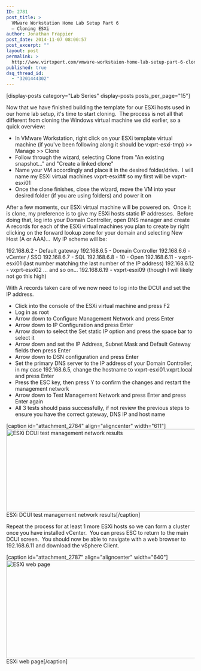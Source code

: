 ```yaml
---
ID: 2781
post_title: >
  VMware Workstation Home Lab Setup Part 6
  – Cloning ESXi
author: Jonathan Frappier
post_date: 2014-11-07 08:00:57
post_excerpt: ""
layout: post
permalink: >
  http://www.virtxpert.com/vmware-workstaion-home-lab-setup-part-6-cloning-esxi/
published: true
dsq_thread_id:
  - "3201444302"
---
```

[display-posts category="Lab Series" display-posts posts_per_page="15"]

Now that we have finished building the template for our ESXi hosts used in our home lab setup, it's time to start cloning.  The process is not all that different from cloning the Windows virtual machine we did earlier, so a quick overview:
<ul>
	<li>In VMware Workstation, right click on your ESXi template virtual machine (if you've been following along it should be vxprt-esxi-tmp) &gt;&gt; Manage &gt;&gt; Clone</li>
	<li>Follow through the wizard, selecting Clone from "An existing snapshot..." and "Create a linked clone"</li>
	<li>Name your VM accordingly and place it in the desired folder/drive.  I will name my ESXi virtual machines vxprt-esxi## so my first will be vxprt-esxi01</li>
	<li>Once the clone finishes, close the wizard, move the VM into your desired folder (if you are using folders) and power it on</li>
</ul>
After a few moments, our ESXi virtual machine will be powered on.  Once it is clone, my preference is to give my ESXi hosts static IP addresses.  Before doing that, log into your Domain Controller, open DNS manager and create A records for each of the ESXi virtual machines you plan to create by right clicking on the forward lookup zone for your domain and selecting New Host (A or AAA)...  My IP scheme will be:

192.168.6.2 - Default gateway
192.168.6.5 - Domain Controller
192.168.6.6 - vCenter / SSO
192.168.6.7 - SQL
192.168.6.8 - 10 - Open
192.168.6.11 - vxprt-esxi01 (last number matching the last number of the IP address)
192.168.6.12 - vxprt-esxi02
... and so on...
192.168.6.19 - vxprt-esxi09 (though I will likely not go this high)

With A records taken care of we now need to log into the DCUI and set the IP address.
<ul>
	<li>Click into the console of the ESXi virtual machine and press F2</li>
	<li>Log in as root</li>
	<li>Arrow down to Configure Management Network and press Enter</li>
	<li>Arrow down to IP Configuration and press Enter</li>
	<li>Arrow down to select the Set static IP option and press the space bar to select it</li>
	<li>Arrow down and set the IP Address, Subnet Mask and Default Gateway fields then press Enter</li>
	<li>Arrow down to DSN configuration and press Enter</li>
	<li>Set the primary DNS server to the IP address of your Domain Controller, in my case 192.168.6.5, change the hostname to vxprt-esxi01.vxprt.local and press Enter</li>
	<li>Press the ESC key, then press Y to confirm the changes and restart the management network</li>
	<li>Arrow down to Test Management Network and press Enter and press Enter again</li>
	<li>All 3 tests should pass successfully, if not review the previous steps to ensure you have the correct gateway, DNS IP and host name</li>
</ul>
[caption id="attachment_2784" align="aligncenter" width="611"]<a href="http://www.virtxpert.com/wp-content/uploads/2014/11/esxi-dcui-test-management-network.png"><img class="size-full wp-image-2784" src="http://www.virtxpert.com/wp-content/uploads/2014/11/esxi-dcui-test-management-network.png" alt="ESXi DCUI test management network results" width="611" height="220" /></a> ESXi DCUI test management network results[/caption]

Repeat the process for at least 1 more ESXi hosts so we can form a cluster once you have installed vCenter.  You can press ESC to return to the main DCUI screen.  You should now be able to navigate with a web browser to 192.168.6.11 and download the vSphere Client.

[caption id="attachment_2787" align="aligncenter" width="640"]<a href="http://www.virtxpert.com/wp-content/uploads/2014/11/esxi-web-page.png"><img class="size-large wp-image-2787" src="http://www.virtxpert.com/wp-content/uploads/2014/11/esxi-web-page-1024x418.png" alt="ESXi web page" width="640" height="261" /></a> ESXi web page[/caption]